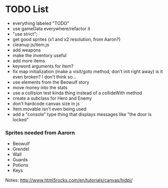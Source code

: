 # TODO List
- everything labeled "TODO"
- use gameData everywhere/refactor it
- "use strict";
- get good sprites (x1 and x2 resolution, from Aaron?)
- cleanup js/item.js
- add weapons
- make the inventory useful
- add more items
- keyword arguments for Item?
- fix map initialization (make a visit/goto method, don't init right away) is it even broken? I don't think so...
- use elements from the Beowulf story
- move money into the stats
- use a collision test kinda thing instead of a collideWith method
- create a subclass for Hero and Enemy
- don't hardcode canvas size in js
- Item.movable isn't even being used
- add a "console" type thing that displays messages like "the door is locked"

### Sprites needed from Aarorn
- Beowulf
- Grendel
- Wall
- Guards
- Potions
- Keys

Notes:
http://www.html5rocks.com/en/tutorials/canvas/hidpi/

